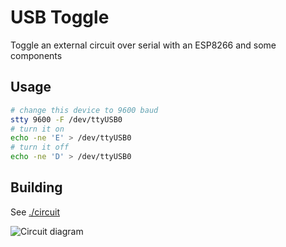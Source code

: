 # USB Toggle

Toggle an external circuit over serial with an ESP8266 and some components

## Usage

```sh
# change this device to 9600 baud
stty 9600 -F /dev/ttyUSB0 
# turn it on
echo -ne 'E' > /dev/ttyUSB0
# turn it off
echo -ne 'D' > /dev/ttyUSB0
```
## Building

See [./circuit](./circuit)

![Circuit diagram](./circuit/circuit.svg)
